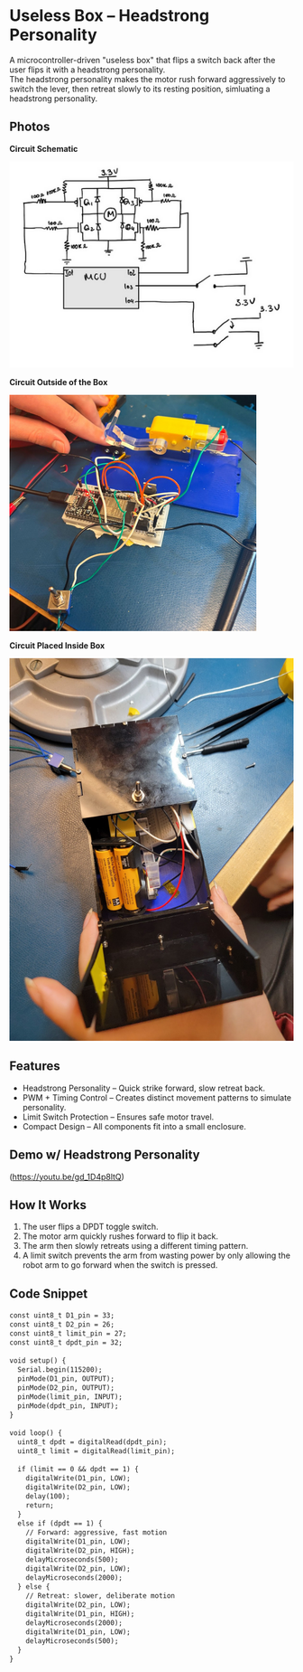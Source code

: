 # Useless Box – Headstrong Personality

A microcontroller-driven "useless box" that flips a switch back after the user flips it with a headstrong personality.  
The headstrong personality makes the motor rush forward aggressively to switch the lever, then retreat slowly to its resting position, simluating a headstrong personality.

## Photos

**Circuit Schematic**

![Circuit Schematic](uselessBoxSchematic.PNG)


**Circuit Outside of the Box**

![Outside of the Box](outsideBoxCircuit.PNG)


**Circuit Placed Inside Box**

![Circuit Placed Inside Box](insideBoxPicture.PNG)


## Features
- Headstrong Personality – Quick strike forward, slow retreat back.  
- PWM + Timing Control – Creates distinct movement patterns to simulate personality.  
- Limit Switch Protection – Ensures safe motor travel.  
- Compact Design – All components fit into a small enclosure.  


## Demo w/ Headstrong Personality
(https://youtu.be/gd_1D4p8ltQ)


## How It Works
1. The user flips a DPDT toggle switch.  
2. The motor arm quickly rushes forward to flip it back.  
3. The arm then slowly retreats using a different timing pattern.  
4. A limit switch prevents the arm from wasting power by only allowing the robot arm to go forward when the switch is pressed.  


## Code Snippet
```
const uint8_t D1_pin = 33;
const uint8_t D2_pin = 26;
const uint8_t limit_pin = 27;
const uint8_t dpdt_pin = 32;

void setup() {
  Serial.begin(115200);
  pinMode(D1_pin, OUTPUT);
  pinMode(D2_pin, OUTPUT);
  pinMode(limit_pin, INPUT);
  pinMode(dpdt_pin, INPUT);
}

void loop() {
  uint8_t dpdt = digitalRead(dpdt_pin);
  uint8_t limit = digitalRead(limit_pin);

  if (limit == 0 && dpdt == 1) {
    digitalWrite(D1_pin, LOW);
    digitalWrite(D2_pin, LOW);
    delay(100);
    return;
  }
  else if (dpdt == 1) {
    // Forward: aggressive, fast motion
    digitalWrite(D1_pin, LOW);
    digitalWrite(D2_pin, HIGH);
    delayMicroseconds(500);
    digitalWrite(D2_pin, LOW);
    delayMicroseconds(2000);
  } else {
    // Retreat: slower, deliberate motion
    digitalWrite(D2_pin, LOW);
    digitalWrite(D1_pin, HIGH);
    delayMicroseconds(2000);
    digitalWrite(D1_pin, LOW);
    delayMicroseconds(500);
  }
}
